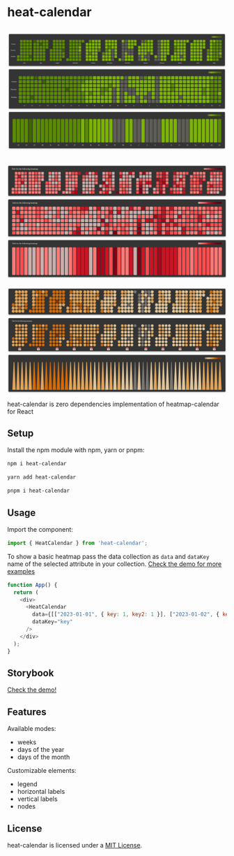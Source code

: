 # heat-calendar

![alt text](https://github.com/konrad-marzec/heat-calendar/blob/master/assets/green.png?raw=true)
---
![alt text](https://github.com/konrad-marzec/heat-calendar/blob/master/assets/red.png?raw=true)
---
![alt text](https://github.com/konrad-marzec/heat-calendar/blob/master/assets/orange.png?raw=true)



heat-calendar is zero dependencies implementation of heatmap-calendar for React

## Setup

Install the npm module with npm, yarn or pnpm:

```bash
npm i heat-calendar
```

```bash
yarn add heat-calendar
```

```bash
pnpm i heat-calendar
```

## Usage

Import the component:

```javascript
import { HeatCalendar } from 'heat-calendar';
```

To show a basic heatmap pass the data collection as `data` and `dataKey` name of the selected attribute in your collection. [Check the demo for more examples](https://64933d96f051a7fde266e6dd-zcvvezwjhb.chromatic.com/?path=/docs/heat-calendar--docs)


```javascript
function App() {
  return (
    <div>
      <HeatCalendar
        data={[["2023-01-01", { key: 1, key2: 1 }], ["2023-01-02", { key: 2, key2: 1}], ....]}
        dataKey="key"
      />
    </div>
  );
}
```

## Storybook
[Check the demo!](https://64933d96f051a7fde266e6dd-zcvvezwjhb.chromatic.com/?path=/docs/heat-calendar--docs)


## Features

Available modes:
  - weeks
  - days of the year
  - days of the month

Customizable elements:
  - legend
  - horizontal labels
  - vertical labels
  - nodes

## License

heat-calendar is licensed under a [MIT License](./LICENSE).
